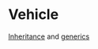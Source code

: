 # Vehicle
[Inheritance](https://kotlinlang.org/docs/reference/classes.html) and [generics](https://kotlinlang.org/docs/reference/generics.html)
